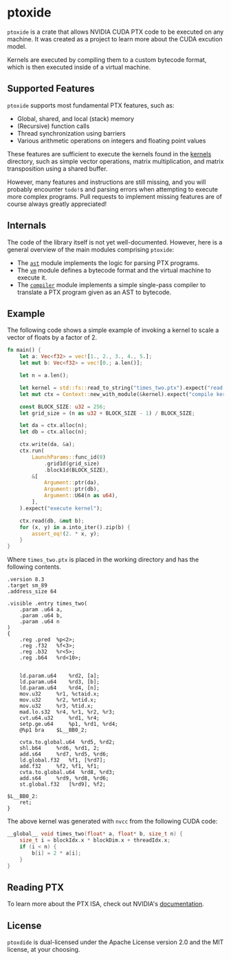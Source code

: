 # ptoxide

`ptoxide` is a crate that allows NVIDIA CUDA PTX code to be executed on any machine.
It was created as a project to learn more about the CUDA excution model.

Kernels are executed by compiling them to a custom bytecode format, 
which is then executed inside of a virtual machine.

## Supported Features
`ptoxide` supports most fundamental PTX features, such as:
- Global, shared, and local (stack) memory
- (Recursive) function calls
- Thread synchronization using barriers
- Various arithmetic operations on integers and floating point values

These features are sufficient to execute the kernels found in the [kernels](/kernels) directory,
such as simple vector operations, matrix multiplication, 
and matrix transposition using a shared buffer.

However, many features and instructions are still missing, and you will probably encounter `todo!`s 
and parsing errors when attempting to execute more complex programs.
Pull requests to implement missing features are of course always greatly appreciated!

## Internals
The code of the library itself is not yet well-documented. However, here is a general overview of the main
modules comprising `ptoxide`:
- The [`ast`](/src/ast/mod.rs) module implements the logic for parsing PTX programs.
- The [`vm`](/src/vm.rs) module defines a bytecode format and the virtual machine to execute it.
- The [`compiler`](/src/compiler.rs) module implements a simple single-pass compiler to translate a PTX program given as an AST to bytecode.

## Example
The following code shows a simple example of invoking a kernel to scale a vector of floats by a factor of 2. 

```rust
fn main() {
    let a: Vec<f32> = vec![1., 2., 3., 4., 5.];
    let mut b: Vec<f32> = vec![0.; a.len()];

    let n = a.len();

    let kernel = std::fs::read_to_string("times_two.ptx").expect("read kernel file");
    let mut ctx = Context::new_with_module(&kernel).expect("compile kernel");

    const BLOCK_SIZE: u32 = 256;
    let grid_size = (n as u32 + BLOCK_SIZE - 1) / BLOCK_SIZE;

    let da = ctx.alloc(n);
    let db = ctx.alloc(n);

    ctx.write(da, &a);
    ctx.run(
        LaunchParams::func_id(0)
            .grid1d(grid_size)
            .block1d(BLOCK_SIZE),
        &[
            Argument::ptr(da),
            Argument::ptr(db),
            Argument::U64(n as u64),
        ],
    ).expect("execute kernel");

    ctx.read(db, &mut b);
    for (x, y) in a.into_iter().zip(b) {
        assert_eq!(2. * x, y);
    }
}
```

Where `times_two.ptx` is placed in the working directory and has the following contents.

```ptx
.version 8.3
.target sm_89
.address_size 64

.visible .entry times_two(
	.param .u64 a,
	.param .u64 b,
	.param .u64 n
)
{
	.reg .pred 	%p<2>;
	.reg .f32 	%f<3>;
	.reg .b32 	%r<5>;
	.reg .b64 	%rd<10>;


	ld.param.u64 	%rd2, [a];
	ld.param.u64 	%rd3, [b];
	ld.param.u64 	%rd4, [n];
	mov.u32 	%r1, %ctaid.x;
	mov.u32 	%r2, %ntid.x;
	mov.u32 	%r3, %tid.x;
	mad.lo.s32 	%r4, %r1, %r2, %r3;
	cvt.u64.u32 	%rd1, %r4;
	setp.ge.u64 	%p1, %rd1, %rd4;
	@%p1 bra 	$L__BB0_2;

	cvta.to.global.u64 	%rd5, %rd2;
	shl.b64 	%rd6, %rd1, 2;
	add.s64 	%rd7, %rd5, %rd6;
	ld.global.f32 	%f1, [%rd7];
	add.f32 	%f2, %f1, %f1;
	cvta.to.global.u64 	%rd8, %rd3;
	add.s64 	%rd9, %rd8, %rd6;
	st.global.f32 	[%rd9], %f2;

$L__BB0_2:
	ret;
}
```

The above kernel was generated with `nvcc` from the following CUDA code:
```c
__global__ void times_two(float* a, float* b, size_t n) {
    size_t i = blockIdx.x * blockDim.x + threadIdx.x;
    if (i < n) {
        b[i] = 2 * a[i];
    }
}

```

## Reading PTX
To learn more about the PTX ISA, check out NVIDIA's [documentation](https://docs.nvidia.com/cuda/parallel-thread-execution/index.html).

## License
`ptoxdide` is dual-licensed under the Apache License version 2.0 and the MIT license, at your choosing.
